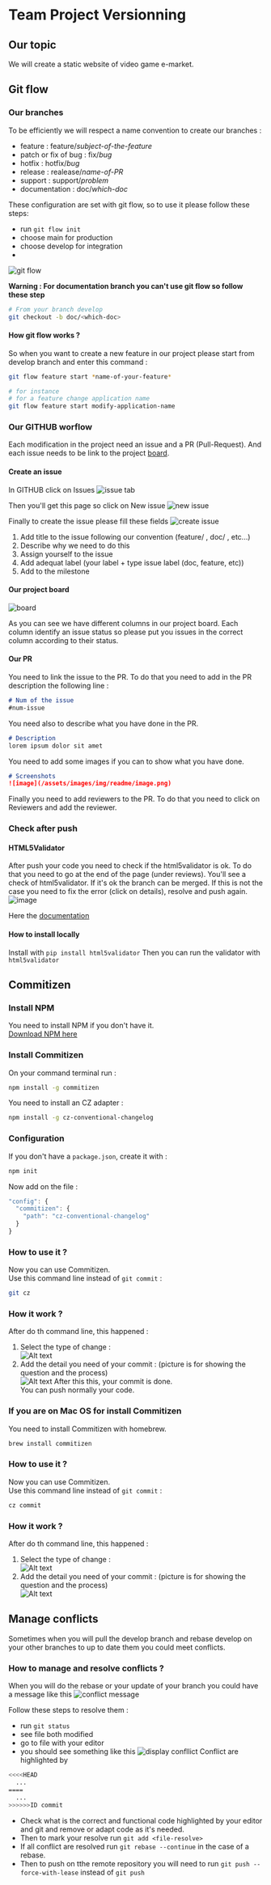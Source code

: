 # Team Project Versionning
## Our topic 
We will create a static website of video game e-market. 

## Git flow
### Our branches 
To be efficiently we will respect a name convention to create our branches :
- feature : feature/*subject-of-the-feature*
- patch or fix of bug : fix/*bug*
- hotfix : hotfix/*bug*
- release : realease/*name-of-PR*
- support : support/*problem*
- documentation : doc/*which-doc*

These configuration are set with git flow, so to use it please follow these steps: 
- run `git flow init`
- choose main for production
- choose develop for integration
- 
![git flow](/assets/images/img/readme/image-0.png)


**Warning : For documentation branch you can't use git flow so follow these step**
```bash
# From your branch develop 
git checkout -b doc/<which-doc>
```

#### How git flow works ? 
So when you want to create a new feature in our project please start from develop branch and enter this command :
```bash
git flow feature start *name-of-your-feature*

# for instance
# for a feature change application name 
git flow feature start modify-application-name
```

### Our GITHUB worflow
Each modification in the project need an issue and a PR (Pull-Request). And each issue needs to be link to the project [board](https://github.com/users/AlexisCro/projects/4).

#### Create an issue
In GITHUB click on Issues
![issue tab](/assets/images/img/readme/image-1.png)

Then you'll get this page so click on New issue
![new issue](/assets/images/img/readme/image-2.png)

Finally to create the issue please fill these fields
![create issue](/assets/images/img/readme/image-3.png)
1. Add title to the issue following our convention (feature/ , doc/ , etc...)
2. Describe why we need to do this
3. Assign yourself to the issue
4. Add adequat label (your label + type issue label (doc, feature, etc))
6. Add to the milestone

#### Our project board
![board](/assets/images/img/readme/image-4.png)

As you can see we have different columns in our project board. Each column identify an issue status so please put you issues in the correct column according to their status. 

#### Our PR
You need to link the issue to the PR. To do that you need to add in the PR description the following line :

```md
# Num of the issue
#num-issue
```

You need also to describe what you have done in the PR.

```md
# Description
lorem ipsum dolor sit amet
```

You need to add some images if you can to show what you have done.

```md
# Screenshots
![image](/assets/images/img/readme/image.png)
```

Finally you need to add reviewers to the PR. To do that you need to click on Reviewers and add the reviewer.

### Check after push
#### HTML5Validator

After push your code you need to check if the html5validator is ok. To do that you need to go at the end of the page (under reviews). You'll see a check of html5validator. If it's ok the branch can be merged. If this is not the case you need to fix the error (click on details), resolve and push again.
![image](./assets/images/img/readme/image-5.PNG)

Here the [documentation](https://pypi.org/project/html5validator/)

#### How to install locally
Install with `pip install html5validator`
Then you can run the validator with `html5validator`

## Commitizen

### Install NPM
You need to install NPM if you don't have it.<br>
[Download NPM here](https://nodejs.org/en/download)

### Install Commitizen
On your command terminal run :
```sh
npm install -g commitizen
```
You need to install an CZ adapter :
```sh
npm install -g cz-conventional-changelog
```

### Configuration
If you don't have a `package.json`, create it with :
```sh
npm init
```
Now add on the file :
```js
"config": {
  "commitizen": {
    "path": "cz-conventional-changelog"
  }
}
```

### How to use it ?
Now you can use Commitizen.<br>
Use this command line instead of `git commit` :
```sh
git cz
```

### How it work ?
After do th command line, this happened :<br>
1. Select the type of change :<br>
![Alt text](image-5.png)
2. Add the detail you need of your commit : (picture is for showing the question and the process)<br>
![Alt text](image-6.png)
After this this, your commit is done.<br>
You can push normally your code.

### If you are on Mac OS for install Commitizen
You need to install Commitizen with homebrew.<br>
```sh
brew install commitizen
```

### How to use it ?
Now you can use Commitizen.<br>
Use this command line instead of `git commit` :
```sh
cz commit
```

### How it work ?
After do th command line, this happened :<br>
1. Select the type of change :<br>
![Alt text](image-7.png)
2. Add the detail you need of your commit : (picture is for showing the question and the process)<br>
![Alt text](image-6.png)

## Manage conflicts
Sometimes when you will pull the develop branch and rebase develop on your other branches to up to date them you could meet conflicts. 

### How to manage and resolve conflicts ? 
When you will do the rebase or your update of your branch you could have a message like this 
![conflict message](assets/images/img/readme/conflict-error.png)

Follow these steps to resolve them :
- run `git status`
- see file both modified
- go to file with your editor
- you should see something like this 
![display confllict](assets/images/img/readme/conflict.png)
Conflict are highlighted by 
```bash
<<<<HEAD 
  ... 
====
  ... 
>>>>>>ID commit
```

- Check what is the correct and functional code highlighted by your editor and git and remove or adapt code as it's needed. 
- Then to mark your resolve run `git add <file-resolve>`
- If all conflict are resolved run `git rebase --continue` in the case of a rebase. 
- Then to push on tthe remote repository you will need to run `git push --force-with-lease` instead of `git push`
